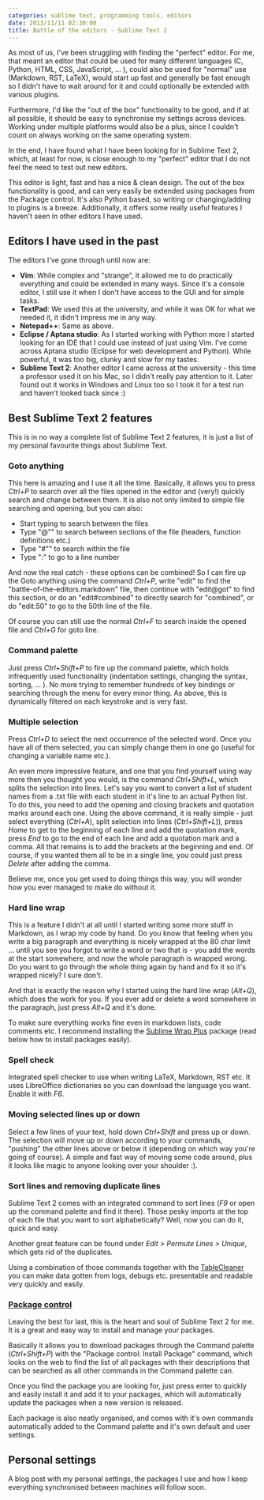 ```yaml
---
categories: sublime text, programming tools, editors
date: 2013/11/11 02:30:00
title: Battle of the editors - Sublime Text 2
---
```


As most of us, I've been struggling with finding the "perfect" editor. For me,
that meant an editor that could be used for many different languages (C,
Python, HTML, CSS, JavaScript, ... ), could also be used for "normal" use
(Markdown, RST, LaTeX), would start up fast and generally be fast enough so I
didn't have to wait around for it and could optionally be extended with various
plugins.

Furthermore, I'd like the "out of the box" functionality to be good, and if at
all possible, it should be easy to synchronise my settings across devices.
Working under multiple platforms would also be a plus, since I couldn't count
on always working on the same operating system.

In the end, I have found what I have been looking for in Sublime Text 2, which,
at least for now, is close enough to my "perfect" editor that I do not feel the
need to test out new editors.

This editor is light, fast and has a nice & clean design. The out of the box
functionality is good, and can very easily be extended using packages from the
Package control. It's also Python based, so writing or changing/adding to
plugins is a breeze. Additionally, it offers some really useful features I
haven't seen in other editors I have used.

## Editors I have used in the past

The editors I've gone through until now are:

* **Vim**: While complex and "strange", it allowed me to do practically
  everything and could be extended in many ways. Since it's a console editor, I
  still use it when I don't have access to the GUI and for simple tasks.
* **TextPad**: We used this at the university, and while it was OK for what we
  needed it, it didn't impress me in any way.
* **Notepad++**: Same as above.
* **Eclipse / Aptana studio**: As I started working with Python more I started
  looking for an IDE that I could use instead of just using Vim. I've come
  across Aptana studio (Eclipse for web development and Python). While
  powerful, it was too big, clunky and slow for my tastes.
* **Sublime Text 2**: Another editor I came across at the university - this
  time a professor used it on his Mac, so I didn't really pay attention to it.
  Later found out it works in Windows and Linux too so I took it for a test run
  and haven't looked back since :)

## Best Sublime Text 2 features

This is in no way a complete list of Sublime Text 2 features, it is just a list
of my personal favourite things about Sublime Text.

### Goto anything

This here is amazing and I use it all the time. Basically, it allows you to
press *Ctrl+P* to search over all the files opened in the editor and (very!)
quickly search and change between them. It is also not only limited to simple
file searching and opening, but you can also:

* Start typing to search between the files
* Type "@"" to search between sections of the file (headers, function
  definitions etc.)
* Type "#"" to search within the file
* Type ":" to go to a line number

And now the real catch - these options can be combined! So I can fire up the
Goto anything using the command *Ctrl+P*, write "edit" to find the
"battle-of-the-editors.markdown" file, then continue with "edit@got" to find
this section, or do an "edit#combined" to directly search for "combined", or do
"edit:50" to go to the 50th line of the file.

Of course you can still use the normal *Ctrl+F* to search inside the opened
file and *Ctrl+G* for goto line.

### Command palette

Just press *Ctrl+Shift+P* to fire up the command palette, which holds
infrequently used functionality (indentation settings, changing the syntax,
sorting, ... ). No more trying to remember hundreds of key bindings or
searching through the menu for every minor thing. As above, this is dynamically
filtered on each keystroke and is very fast.

### Multiple selection

Press *Ctrl+D* to select the next occurrence of the selected word. Once you
have all of them selected, you can simply change them in one go (useful for
changing a variable name etc.).

An even more impressive feature, and one that you find yourself using way more
then you thought you would, is the command *Ctrl+Shift+L*, which splits the
selection into lines. Let's say you want to convert a list of student names
from a .txt file with each student in it's line to an actual Python list. To do
this, you need to add the opening and closing brackets and quotation marks
around each one. Using the above command, it is really simple - just select
everything (*Ctrl+A*), split selection into lines (*Ctrl+Shift+L*)), press
*Home* to get to the beginning of each line and add the quotation mark, press
*End* to go to the end of each line and add a quotation mark and a comma. All
that remains is to add the brackets at the beginning and end. Of course, if you
wanted them all to be in a single line, you could just press *Delete* after
adding the comma.

Believe me, once you get used to doing things this way, you will wonder how you
ever managed to make do without it.

### Hard line wrap

This is a feature I didn't at all until I started writing some more stuff in
Markdown, as I wrap my code by hand. Do you know that feeling when you write a
big paragraph and everything is nicely wrapped at the 80 char limit ... until
you see you forgot to write a word or two that is - you add the words at the
start somewhere, and now the whole paragraph is wrapped wrong. Do you want to
go through the whole thing again by hand and fix it so it's wrapped nicely? I
sure don't.

And that is exactly the reason why I started using the hard line wrap
(*Alt+Q*), which does the work for you. If you ever add or delete a word
somewhere in the paragraph, just press *Alt+Q* and it's done.

To make sure everything works fine even in markdown lists, code comments etc. I
recommend installing the [Sublime Wrap
Plus](https://github.com/ehuss/Sublime-Wrap-Plus) package (read below how to
install packages easily).

### Spell check

Integrated spell checker to use when writing LaTeX, Markdown, RST etc. It uses
LibreOffice dictionaries so you can download the language you want. Enable it
with *F6*.

### Moving selected lines up or down

Select a few lines of your text, hold down *Ctrl+Shift* and press up or down.
The selection will move up or down according to your commands, "pushing" the
other lines above or below it (depending on which way you're going of course).
A simple and fast way of moving some code around, plus it looks like magic to
anyone looking over your shoulder :).

### Sort lines and removing duplicate lines

Sublime Text 2 comes with an integrated command to sort lines (*F9* or open up
the command palette and find it there). Those pesky imports at the top of each
file that you want to sort alphabetically? Well, now you can do it, quick and
easy.

Another great feature can be found under *Edit > Permute Lines > Unique*, which
gets rid of the duplicates.

Using a combination of those commands together with the
[TableCleaner](https://github.com/amisarca/Sublime-Text-2-Table-Cleaner) you
can make data gotten from logs, debugs etc. presentable and readable very
quickly and easily.

### [Package control](https://sublime.wbond.net/)

Leaving the best for last, this is the heart and soul of Sublime Text 2 for
me. It is a great and easy way to install and manage your packages.

Basically it allows you to download packages through the Command palette
(*Ctrl+Shift+P*) with the "Package control: Install Package" command, which
looks on the web to find the list of all packages with their descriptions that
can be searched as all other commands in the Command palette can.

Once you find the package you are looking for, just press enter to quickly and
easily install it and add it to your packages, which will automatically update
the packages when a new version is released.

Each package is also neatly organised, and comes with it's own commands
automatically added to the Command palette and it's own default and user
settings.

## Personal settings

A blog post with my personal settings, the packages I use and how I keep
everything synchronised between machines will follow soon.

